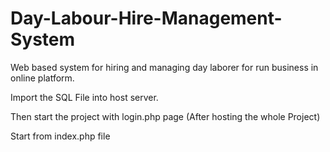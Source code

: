 # Day-Labour-Hire-Management-System
Web based system for hiring and managing day laborer for run business in online platform.

Import the SQL File into host server.

Then start the project with login.php page (After hosting the whole Project)

Start from index.php file
